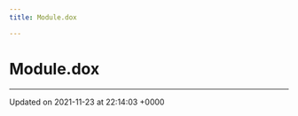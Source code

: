 ```yaml
---
title: Module.dox

---
```


# Module.dox








-------------------------------

Updated on 2021-11-23 at 22:14:03 +0000
